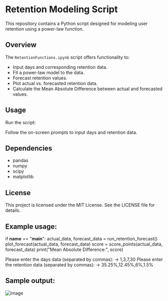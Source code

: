 # Retention Modeling Script

This repository contains a Python script designed for modeling user retention using a power-law function.

## Overview

The `RetentionFunctions.ipynb` script offers functionality to:
- Input days and corresponding retention data.
- Fit a power-law model to the data.
- Forecast retention values.
- Plot actual vs. forecasted retention data.
- Calculate the Mean Absolute Difference between actual and forecasted values.

## Usage

Run the script:

Follow the on-screen prompts to input days and retention data.

## Dependencies

- pandas
- numpy
- scipy
- matplotlib

## License

This project is licensed under the MIT License. See the LICENSE file for details.

## Example usage:
if __name__ == "__main__":
    actual_data, forecast_data = run_retention_forecast()
    plot_forecast(actual_data, forecast_data)
    score = score_points(actual_data, forecast_data)
    print("Mean Absolute Difference:", score)

Please enter the days data (separated by commas): -> 1,3,7,30
Please enter the retention data (separated by commas): -> 35.25%,12.45%,6%,1.5%

## Sample output:

![image](https://github.com/a1441/RetentionCurve/assets/49153959/114fee91-5b71-4b12-be87-6c07948e219a)
